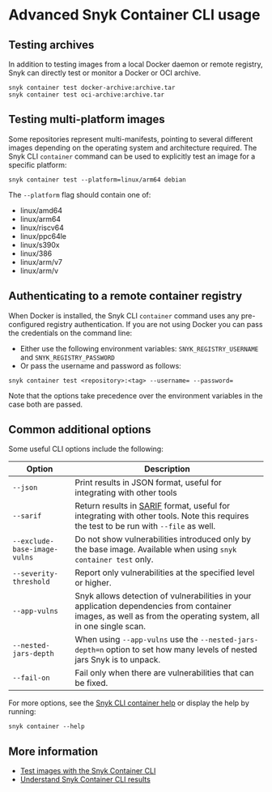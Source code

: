 # Advanced Snyk Container CLI usage

## Testing archives

In addition to testing images from a local Docker daemon or remote registry, Snyk can directly test or monitor a Docker or OCI archive.

```
snyk container test docker-archive:archive.tar
snyk container test oci-archive:archive.tar
```

## Testing multi-platform images

Some repositories represent multi-manifests, pointing to several different images depending on the operating system and architecture required. The Snyk CLI `container` command can be used to explicitly test an image for a specific platform:

```
snyk container test --platform=linux/arm64 debian
```

The `--platform` flag should contain one of:

* linux/amd64
* linux/arm64
* linux/riscv64
* linux/ppc64le
* linux/s390x
* linux/386
* linux/arm/v7
* linux/arm/v

## Authenticating to a remote container registry

When Docker is installed, the Snyk CLI `container` command uses any pre-configured registry authentication. If you are not using Docker you can pass the credentials on the command line:

* Either use the following environment variables: `SNYK_REGISTRY_USERNAME` and `SNYK_REGISTRY_PASSWORD`
* Or pass the username and password as follows:

```
snyk container test <repository>:<tag> --username= --password=
```

Note that the options take precedence over the environment variables in the case both are passed.

## Common additional options

Some useful CLI options include the following:

| Option                       | Description                                                                                                                                                                                                  |
| ---------------------------- | ------------------------------------------------------------------------------------------------------------------------------------------------------------------------------------------------------------ |
| `--json`                     | Print results in JSON format, useful for integrating with other tools                                                                                                                                        |
| `--sarif`                    | Return results in [SARIF](https://www.oasis-open.org/committees/tc\_home.php?wg\_abbrev=sarif) format, useful for integrating with other tools. Note this requires the test to be run with `--file` as well. |
| `--exclude-base-image-vulns` | Do not show vulnerabilities introduced only by the base image. Available when using `snyk container test` only.                                                                                              |
| `--severity-threshold`       | Report only vulnerabilities at the specified level or higher.                                                                                                                                                |
| `--app-vulns`                | Snyk allows detection of vulnerabilities in your application dependencies from container images, as well as from the operating system, all in one single scan.                                               |
| `--nested-jars-depth`        | When using `--app-vulns` use the `--nested-jars-depth=n` option to set how many levels of nested jars Snyk is to unpack.                                                                                     |
| `--fail-on`                  | Fail only when there are vulnerabilities that can be fixed.                                                                                                                                                  |

For more options, see the [Snyk CLI container help](../../../snyk-cli/commands/#snyk-container) or display the help by running:

```
snyk container --help
```

## More information

* [Test images with the Snyk Container CLI](https://docs.snyk.io/snyk-container/snyk-cli-for-container-security)
* [Understand Snyk Container CLI results](https://docs.snyk.io/snyk-container/snyk-cli-for-container-security/understanding-snyk-container-cli-results)
